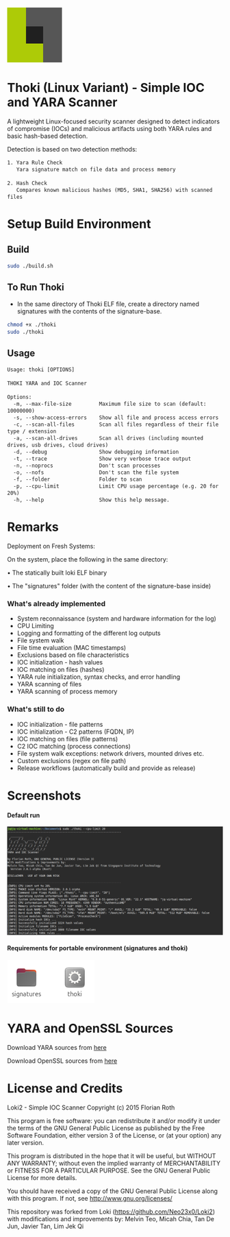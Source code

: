 
![Logo](screens/thokiicon.jpg)

# Thoki (Linux Variant) - Simple IOC and YARA Scanner

A lightweight Linux-focused security scanner designed to detect indicators of compromise (IOCs) and malicious artifacts using both YARA rules and basic hash-based detection.

Detection is based on two detection methods:

    1. Yara Rule Check
       Yara signature match on file data and process memory

    2. Hash Check
       Compares known malicious hashes (MD5, SHA1, SHA256) with scanned files

# Setup Build Environment

## Build

```bash
sudo ./build.sh
```

## To Run Thoki

- In the same directory of Thoki ELF file, create a directory named signatures with the contents of the signature-base.

```bash
chmod +x ./thoki
sudo ./thoki
```

## Usage

```
Usage: thoki [OPTIONS]

THOKI YARA and IOC Scanner

Options:
  -m, --max-file-size         Maximum file size to scan (default: 10000000)
  -s, --show-access-errors    Show all file and process access errors
  -c, --scan-all-files        Scan all files regardless of their file type / extension
  -a, --scan-all-drives       Scan all drives (including mounted drives, usb drives, cloud drives)
  -d, --debug                 Show debugging information
  -t, --trace                 Show very verbose trace output
  -n, --noprocs               Don't scan processes
  -o, --nofs                  Don't scan the file system
  -f, --folder                Folder to scan
  -p, --cpu-limit             Limit CPU usage percentage (e.g. 20 for 20%)
  -h, --help                  Show this help message.
```
# Remarks

Deployment on Fresh Systems:

On the system, place the following in the same directory:

•	The statically built loki ELF binary

•	The "signatures" folder (with the content of the signature-base inside)



### What's already implemented

- System reconnaissance (system and hardware information for the log)
- CPU Limiting
- Logging and formatting of the different log outputs
- File system walk
- File time evaluation (MAC timestamps)
- Exclusions based on file characteristics
- IOC initialization - hash values
- IOC matching on files (hashes)
- YARA rule initialization, syntax checks, and error handling
- YARA scanning of files
- YARA scanning of process memory 

### What's still to do

- IOC initialization - file patterns
- IOC initialization - C2 patterns (FQDN, IP)
- IOC matching on files (file patterns)
- C2 IOC matching (process connections)
- File system walk exceptions: network drivers, mounted drives etc.
- Custom exclusions (regex on file path)
- Release workflows (automatically build and provide as release)

# Screenshots

#### Default run

![Screenhot of Thoki](https://github.com/BobaBubbles/Thoki2/blob/master/screens/thoki-linux.png)

#### Requirements for portable environment (signatures and thoki)

![Files](https://github.com/BobaBubbles/Thoki2/blob/master/screens/portable.png)

# YARA and OpenSSL Sources

Download YARA sources from [here](https://github.com/VirusTotal/yara/archive/v4.2.3.tar.gz)

Download OpenSSL sources from [here](https://www.openssl.org/source/openssl-1.1.1p.tar.gz)

# License and Credits

Loki2 - Simple IOC Scanner Copyright (c) 2015 Florian Roth

This program is free software: you can redistribute it and/or modify it under the terms of the GNU General Public License as published by the Free Software Foundation, either version 3 of the License, or (at your option) any later version.

This program is distributed in the hope that it will be useful, but WITHOUT ANY WARRANTY; without even the implied warranty of MERCHANTABILITY or FITNESS FOR A PARTICULAR PURPOSE. See the GNU General Public License for more details.

You should have received a copy of the GNU General Public License along with this program. If not, see http://www.gnu.org/licenses/

This repository was forked from Loki (https://github.com/Neo23x0/Loki2) with modifications and improvements by: Melvin Teo, Micah Chia, Tan De Jun, Javier Tan, Lim Jek Qi
